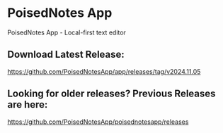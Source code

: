 # PoisedNotes App
PoisedNotes App - Local-first text editor

## Download Latest Release:
https://github.com/PoisedNotesApp/app/releases/tag/v2024.11.05

## Looking for older releases? Previous Releases are here:
https://github.com/PoisedNotesApp/poisednotesapp/releases

